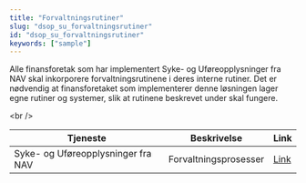 ```yaml
---
title: "Forvaltningsrutiner"
slug: "dsop_su_forvaltningsrutiner"
id: "dsop_su_forvaltningsrutiner"
keywords: ["sample"]
---
```


Alle finansforetak som har implementert Syke- og Uføreopplysninger fra NAV skal inkorporere forvaltningsrutinene i deres interne rutiner. Det er nødvendig at finansforetaket som implementerer denne løsningen lager egne rutiner og systemer, slik at rutinene beskrevet under skal fungere.

<br \/>

| Tjeneste | Beskrivelse | Link |
| ------- | ----------- | ---- |
| Syke- og Uføreopplysninger fra NAV | Forvaltningsprosesser | [Link](assets/SSU_Forvaltningsprosesser.pdf) |

